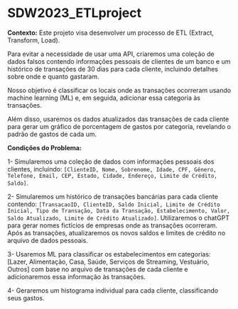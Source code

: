# SDW2023_ETLproject

**Contexto:** Este projeto visa desenvolver um processo de ETL (Extract, Transform, Load).

Para evitar a necessidade de usar uma API, criaremos uma coleção de dados falsos contendo informações pessoais de clientes de um banco e um histórico de transações de 30 dias para cada cliente, incluindo detalhes sobre onde e quanto gastaram.

Nosso objetivo é classificar os locais onde as transações ocorreram usando machine learning (ML) e, em seguida, adicionar essa categoria às transações.

Além disso, usaremos os dados atualizados das transações de cada cliente para gerar um gráfico de porcentagem de gastos por categoria, revelando o padrão de gastos de cada um.

**Condições do Problema:**

1- Simularemos uma coleção de dados com informações pessoais dos clientes, incluindo: `[ClienteID, Nome, Sobrenome, Idade, CPF, Gênero, Telefone, Email, CEP, Estado, Cidade, Endereço, Limite de Crédito, Saldo]`.

2- Simularemos um histórico de transações bancárias para cada cliente contendo: `[TransacaoID, ClienteID, Saldo Inicial, Limite de Crédito Inicial, Tipo de Transação, Data da Transação, Estabelecimento, Valor, Saldo Atualizado, Limite de Crédito Atualizado]`. Utilizaremos o chatGPT para gerar nomes fictícios de empresas onde as transações ocorreram. Após as transações, atualizaremos os novos saldos e limites de crédito no arquivo de dados pessoais.

3- Usaremos ML para classificar os estabelecimentos em categorias: [Lazer, Alimentação, Casa, Saúde, Serviços de Streaming, Vestuário, Outros] com base no arquivo de transações de cada cliente e adicionaremos essa informação às transações.

4- Geraremos um histograma individual para cada cliente, classificando seus gastos.

